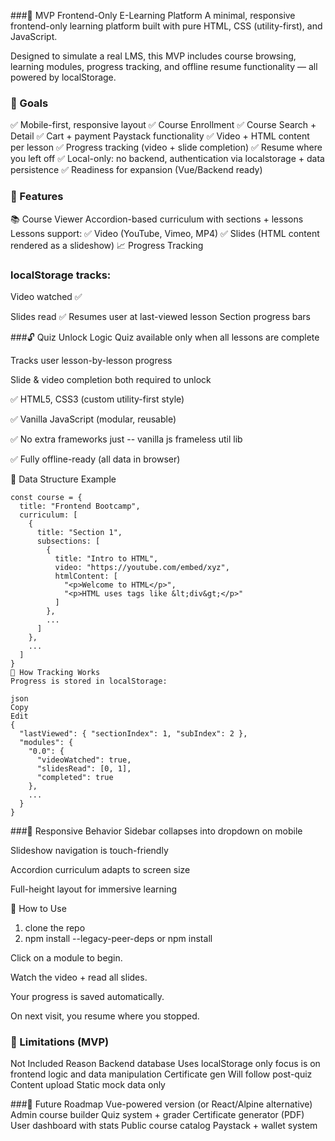 ###🧪 MVP Frontend-Only E-Learning Platform
A minimal, responsive frontend-only learning platform built with pure HTML, CSS (utility-first), and JavaScript.

Designed to simulate a real LMS, this MVP includes course browsing, learning modules, progress tracking, and offline resume functionality — all powered by localStorage.

### 🎯 Goals
✅ Mobile-first, responsive layout
✅ Course Enrollment
✅ Course Search + Detail
✅ Cart + payment Paystack functionality
✅ Video + HTML content per lesson
✅ Progress tracking (video + slide completion)
✅ Resume where you left off
✅ Local-only: no backend, authentication via localstorage + data persistence
✅ Readiness for expansion (Vue/Backend ready)


### 🚀 Features
📚 Course Viewer
Accordion-based curriculum with sections + lessons
Lessons support:
✅ Video (YouTube, Vimeo, MP4)
✅ Slides (HTML content rendered as a slideshow)
📈 Progress Tracking

### localStorage tracks:
Video watched ✅

Slides read ✅
Resumes user at last-viewed lesson
Section progress bars

###🔓 Quiz Unlock Logic
Quiz available only when all lessons are complete

Tracks user lesson-by-lesson progress

Slide & video completion both required to unlock

✅ HTML5, CSS3 (custom utility-first style)

✅ Vanilla JavaScript (modular, reusable)

✅ No extra frameworks just  -- vanilla js frameless util lib

✅ Fully offline-ready (all data in browser)

📘 Data Structure Example
````
const course = {
  title: "Frontend Bootcamp",
  curriculum: [
    {
      title: "Section 1",
      subsections: [
        {
          title: "Intro to HTML",
          video: "https://youtube.com/embed/xyz",
          htmlContent: [
            "<p>Welcome to HTML</p>",
            "<p>HTML uses tags like &lt;div&gt;</p>"
          ]
        },
        ...
      ]
    },
    ...
  ]
}
🧠 How Tracking Works
Progress is stored in localStorage:

json
Copy
Edit
{
  "lastViewed": { "sectionIndex": 1, "subIndex": 2 },
  "modules": {
    "0.0": {
      "videoWatched": true,
      "slidesRead": [0, 1],
      "completed": true
    },
    ...
  }
}
````
###📱 Responsive Behavior
Sidebar collapses into dropdown on mobile

Slideshow navigation is touch-friendly

Accordion curriculum adapts to screen size

Full-height layout for immersive learning

📌 How to Use
1. clone the repo
2.  npm install --legacy-peer-deps  or npm install

Click on a module to begin.

Watch the video + read all slides.

Your progress is saved automatically.

On next visit, you resume where you stopped.

### 🧪 Limitations (MVP)
Not Included	Reason
Backend database	Uses localStorage only focus is on frontend logic and data manipulation
Certificate gen	Will follow post-quiz
Content upload	Static mock data only

###🔮 Future Roadmap
 Vue-powered version (or React/Alpine alternative)
 Admin course builder
 Quiz system + grader
 Certificate generator (PDF)
 User dashboard with stats
 Public course catalog
 Paystack + wallet system
